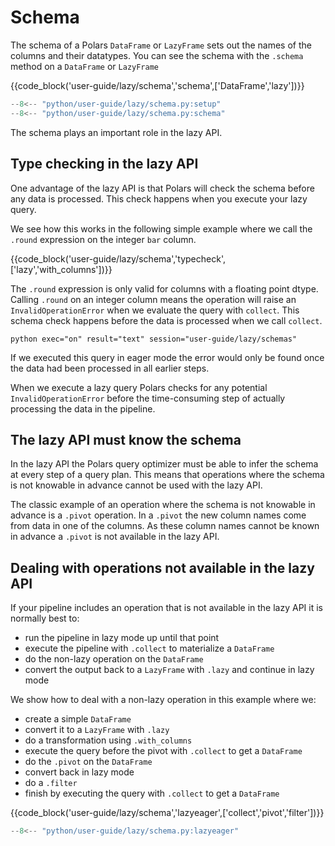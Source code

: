 # Schema

The schema of a Polars `DataFrame` or `LazyFrame` sets out the names of the columns and their datatypes. You can see the schema with the `.schema` method on a `DataFrame` or `LazyFrame`

{{code_block('user-guide/lazy/schema','schema',['DataFrame','lazy'])}}


```python exec="on" result="text" session="user-guide/lazy/schemas"
--8<-- "python/user-guide/lazy/schema.py:setup"
--8<-- "python/user-guide/lazy/schema.py:schema"
```

The schema plays an important role in the lazy API.

## Type checking in the lazy API

One advantage of the lazy API is that Polars will check the schema before any data is processed. This check happens when you execute your lazy query.

We see how this works in the following simple example where we call the `.round` expression on the integer `bar` column.

{{code_block('user-guide/lazy/schema','typecheck',['lazy','with_columns'])}}

The `.round` expression is only valid for columns with a floating point dtype. Calling `.round` on an integer column means the operation will raise an `InvalidOperationError` when we evaluate the query with `collect`. This schema check happens before the data is processed when we call `collect`.

```python exec="on" result="text" session="user-guide/lazy/schemas"```

If we executed this query in eager mode the error would only be found once the data had been processed in all earlier steps.

When we execute a lazy query Polars checks for any potential `InvalidOperationError` before the time-consuming step of actually processing the data in the pipeline.

## The lazy API must know the schema

In the lazy API the Polars query optimizer must be able to infer the schema at every step of a query plan. This means that operations where the schema is not knowable in advance cannot be used with the lazy API.

The classic example of an operation where the schema is not knowable in advance is a `.pivot` operation. In a `.pivot` the new column names come from data in one of the columns. As these column names cannot be known in advance a `.pivot` is not available in the lazy API.

## Dealing with operations not available in the lazy API

If your pipeline includes an operation that is not available in the lazy API it is normally best to:

- run the pipeline in lazy mode up until that point
- execute the pipeline with `.collect` to materialize a `DataFrame`
- do the non-lazy operation on the `DataFrame`
- convert the output back to a `LazyFrame` with `.lazy` and continue in lazy mode

We show how to deal with a non-lazy operation in this example where we:

- create a simple `DataFrame`
- convert it to a `LazyFrame` with `.lazy`
- do a transformation using `.with_columns`
- execute the query before the pivot with `.collect` to get a `DataFrame`
- do the `.pivot` on the `DataFrame`
- convert back in lazy mode
- do a `.filter`
- finish by executing the query with `.collect` to get a `DataFrame`

{{code_block('user-guide/lazy/schema','lazyeager',['collect','pivot','filter'])}}

```python exec="on" result="text" session="user-guide/lazy/schemas"
--8<-- "python/user-guide/lazy/schema.py:lazyeager"
```